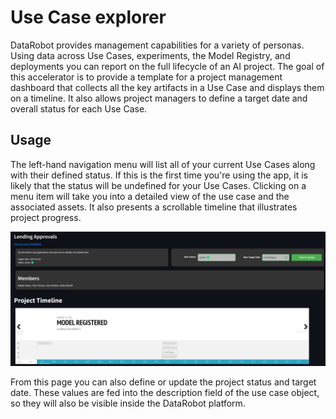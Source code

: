 # Use Case explorer

DataRobot provides management capabilities for a variety of personas. Using data across Use Cases, experiments, the Model Registry, and deployments you can report on the full lifecycle of an AI project. The goal of this accelerator is to provide a template for a project management dashboard that collects all the key artifacts in a Use Case and displays them on a timeline. It also allows project managers to define a target date and overall status for each Use Case.

## Usage

The left-hand navigation menu will list all of your current Use Cases along with their defined status. If this is the first time you're using the app, it is likely that the status will be undefined for your Use Cases. Clicking on a menu item will take you into a detailed view of the use case and the associated assets. It also presents a scrollable timeline that illustrates project progress.

![App Screenshot](image.png)

From this page you can also define or update the project status and target date. These values are fed into the description field of the use case object, so they will also be visible inside the DataRobot platform.
